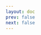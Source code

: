 ```yaml
---
layout: doc
prev: false
next: false
---
```


<CustomItemBox :item="{
  name: '《农民的奇遇》',
  icon: '/wiki/item/book_a_03.png',
  type: '书籍',
  description: '',
  params: {
    stack: 1,
    durability: -1 
  },
  obtain: {
    found: [],
    npc: [],
    shop: [],
    gardening: []
  }
}" />
